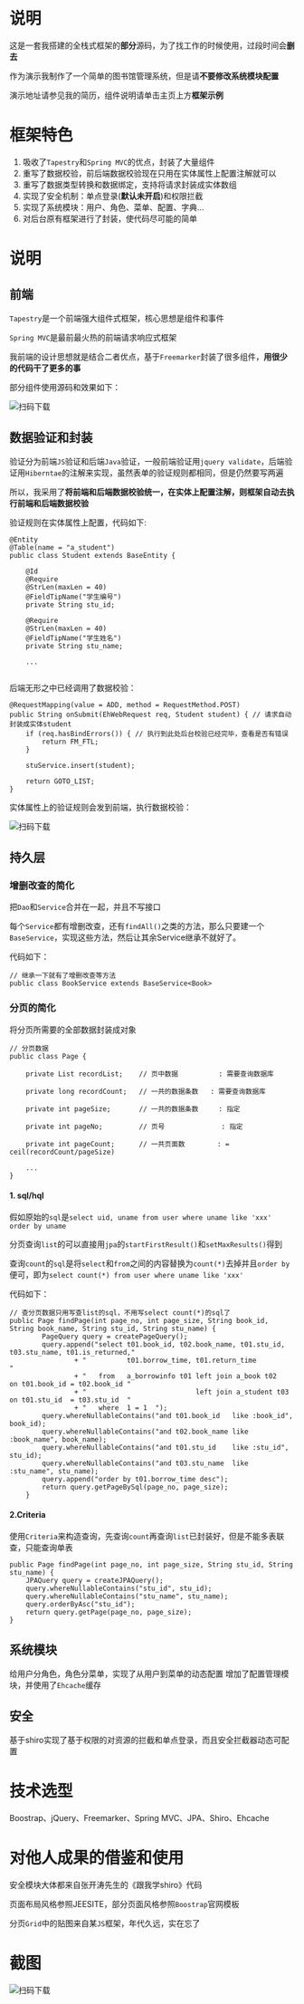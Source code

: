 # 说明

这是一套我搭建的全栈式框架的**部分**源码，为了找工作的时候使用，过段时间会**删去**

作为演示我制作了一个简单的图书馆管理系统，但是请**不要修改系统模块配置**

演示地址请参见我的简历，组件说明请单击主页上方**框架示例**

# 框架特色
1. 吸收了`Tapestry`和`Spring MVC`的优点，封装了大量组件
2. 重写了数据校验，前后端数据校验现在只用在实体属性上配置注解就可以
3. 重写了数据类型转换和数据绑定，支持将请求封装成实体数组
4. 实现了安全机制：单点登录(**默认未开启**)和权限拦截
5. 实现了系统模块：用户、角色、菜单、配置、字典...
6. 对后台原有框架进行了封装，使代码尽可能的简单

# 说明

## 前端
`Tapestry`是一个前端强大组件式框架，核心思想是组件和事件

`Spring MVC`是最前最火热的前端请求响应式框架

我前端的设计思想就是结合二者优点，基于`Freemarker`封装了很多组件，**用很少的代码干了更多的事**

部分组件使用源码和效果如下：

![扫码下载](https://raw.githubusercontent.com/huyu516/Library/master/screenshots/component.png)

## 数据验证和封装
验证分为前端`JS`验证和后端`Java`验证，一般前端验证用`jquery validate`，后端验证用`Hiberntae`的注解来实现，虽然表单的验证规则都相同，但是仍然要写两遍


所以，我采用了**将前端和后端数据校验统一，在实体上配置注解，则框架自动去执行前端和后端数据校验**


验证规则在实体属性上配置，代码如下:
```
@Entity
@Table(name = "a_student")
public class Student extends BaseEntity {

	@Id
	@Require
	@StrLen(maxLen = 40)
	@FieldTipName("学生编号")
	private String stu_id;

	@Require
	@StrLen(maxLen = 40)
	@FieldTipName("学生姓名")
	private String stu_name;
	
	...
	
```
后端无形之中已经调用了数据校验：
```
@RequestMapping(value = ADD, method = RequestMethod.POST)
public String onSubmit(EhWebRequest req, Student student) { // 请求自动封装成实体student
	if (req.hasBindErrors()) { // 执行到此处后台校验已经完毕，查看是否有错误
		return FM_FTL;
	}

	stuService.insert(student);

	return GOTO_LIST;
}
```

实体属性上的验证规则会发到前端，执行数据校验：

![扫码下载](https://raw.githubusercontent.com/huyu516/Library/master/screenshots/student.png)


## 持久层

### 增删改查的简化 
把`Dao`和`Service`合并在一起，并且不写接口

每个`Service`都有增删改查，还有`findAll()`之类的方法，那么只要建一个`BaseService`，实现这些方法，然后让其余Service继承不就好了。

代码如下：
 ```
 // 继承一下就有了增删改查等方法
 public class BookService extends BaseService<Book>
 ```

### 分页的简化

将分页所需要的全部数据封装成对象
```
// 分页数据 
public class Page {

	private List recordList;    // 页中数据          : 需要查询数据库

	private long recordCount;   // 一共的数据条数	 : 需要查询数据库
	
	private int pageSize;       // 一共的数据条数     : 指定
	
	private int pageNo;         // 页号		       : 指定 

	private int pageCount;      // 一共页面数        : = ceil(recordCount/pageSize)

	...
}
```
 
#### 1. sql/hql
假如原始的`sql`是`select uid, uname from user where uname like 'xxx' order by uname`

分页查询`list`的可以直接用`jpa`的`startFirstResult()`和`setMaxResults()`得到

查询`count`的`sql`是将`select`和`from`之间的内容替换为`count(*)`去掉并且`order by`便可，即为`select count(*) from user where uname like 'xxx'`

代码如下：
```
// 查分页数据只用写查list的sql，不用写select count(*)的sql了
public Page findPage(int page_no, int page_size, String book_id, String book_name, String stu_id, String stu_name) {
		PageQuery query = createPageQuery();
		query.append("select t01.book_id, t02.book_name, t01.stu_id, t03.stu_name, t01.is_returned,"
				+ "          t01.borrow_time, t01.return_time   								   "
				+ "   from   a_borrowinfo t01 left join a_book t02    on t01.book_id = t02.book_id "
				+ "                           left join a_student t03 on t01.stu_id  = t03.stu_id  "
				+ "   where  1 = 1  ");
		query.whereNullableContains("and t01.book_id   like :book_id", book_id);
		query.whereNullableContains("and t02.book_name like :book_name", book_name);
		query.whereNullableContains("and t01.stu_id    like :stu_id", stu_id);
		query.whereNullableContains("and t03.stu_name  like :stu_name", stu_name);
		query.append("order by t01.borrow_time desc");
		return query.getPageBySql(page_no, page_size);
	}
```

#### 2.Criteria
使用`Criteria`来构造查询，先查询`count`再查询`list`已封装好，但是不能多表联查，只能查询单表
```
public Page findPage(int page_no, int page_size, String stu_id, String stu_name) {
	JPAQuery query = createJPAQuery();
	query.whereNullableContains("stu_id", stu_id);
	query.whereNullableContains("stu_name", stu_name);
	query.orderByAsc("stu_id");
	return query.getPage(page_no, page_size);
}
```

## 系统模块
给用户分角色，角色分菜单，实现了从用户到菜单的动态配置
增加了配置管理模块，并使用了`Ehcache`缓存

## 安全
基于shiro实现了基于权限的对资源的拦截和单点登录，而且安全拦截器动态可配置

# 技术选型
Boostrap、jQuery、Freemarker、Spring MVC、JPA、Shiro、Ehcache

# 对他人成果的借鉴和使用
安全模块大体都来自张开涛先生的《跟我学shiro》代码

页面布局风格参照JEESITE，部分页面风格参照`Boostrap`官网模板

分页`Grid`中的贴图来自某`JS`框架，年代久远，实在忘了

# 截图

![扫码下载](https://raw.githubusercontent.com/huyu516/Library/master/screenshots/home.png)

